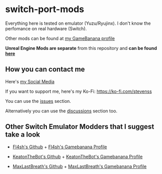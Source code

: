 # switch-port-mods

Everything here is tested on emulator (Yuzu/Ryujinx). I don't know the perfomance on real hardware (Switch).

Other mods can be found at [my GameBanana profile](https://gamebanana.com/members/2745830)

**Unreal Engine Mods are separate** from this repository and **can be found [here](https://github.com/StevensND/ue4-emuswitch-60fps)**

## How you can contact me

Here's [my Social Media](https://linktr.ee/stevensmods)

If you want to support me, here's my Ko-Fi: https://ko-fi.com/stevenss

You can use the [issues](https://github.com/StevensND/switch-port-mods/issues) section.

Alternatively you can use the [discussions](https://github.com/StevensND/switch-port-mods/discussions) section too.

## Other Switch Emulator Modders that I suggest take a look

- [Fl4sh's Github](https://github.com/Fl4sh9174/Switch-Ultrawide-Mods) + [Fl4sh's Gamebanana Profile](https://gamebanana.com/members/3083977)

- [KeatonTheBot's Github](https://github.com/KeatonTheBot/switch-pchtxt-mods) + [KeatonTheBot's Gamebanana Profile](https://gamebanana.com/members/2739690)

- [MaxLastBreath's Github](https://github.com/MaxLastBreath) + [MaxLastBreath's Gamebanana Profile](https://gamebanana.com/members/2745192)